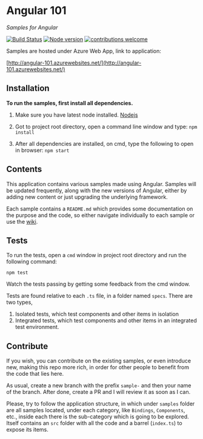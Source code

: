 # Angular 101
*Samples for Angular*

[![Build Status](https://circleci.com/gh/gdyrrahitis/angular-101/tree/master.svg?style=shield&circle-token=:circle-token)](https://circleci.com/gh/gdyrrahitis/angular-101/tree/master)
[![Node version](https://img.shields.io/badge/node-4.5.0-brightgreen.svg?style=flat)](http://nodejs.org/download/)
[![contributions welcome](https://img.shields.io/badge/contributions-welcome-brightgreen.svg?style=flat)](https://github.com/gdyrrahitis/angular-101)

Samples are hosted under Azure Web App, link to application:

[http://angular-101.azurewebsites.net/](http://angular-101.azurewebsites.net/)

## Installation
**To run the samples, first install all dependencies.**

1. Make sure you have latest node installed. [Nodejs](https://nodejs.org/en/download/)

2. Got to project root directory, open a command line window and type:
`npm install`

3. After all dependencies are installed, on cmd, type the following to open in browser: `npm start`

## Contents
This application contains various samples made using Angular. Samples will be updated frequently, along with the new versions of Angular, either by adding new content or just upgrading the underlying framework.

Each sample contains a `README.md` which provides some documentation on the purpose and the code, so either navigate individually to each sample or use the [wiki](https://github.com/gdyrrahitis/angular-101/wiki).

## Tests
To run the tests, open a `cmd` window in project root directory and run the following command: 

`npm test`

Watch the tests passing by getting some feedback from the cmd window.

Tests are found relative to each `.ts` file, in a folder named `specs`. There are two types,
1. Isolated tests, which test components and other items in isolation
2. Integrated tests, which test components and other items in an integrated test environment.

## Contribute
If you wish, you can contribute on the existing samples, or even introduce new, making this repo more rich, in order for other people to benefit from the code that lies here.

As usual, create a new branch with the prefix `sample-` and then your name of the branch. After done, create a PR and I will review it as soon as I can.

Please, try to follow the application structure, in which under `samples` folder are all samples located, under each category, like `Bindings`, `Components`, etc., inside each there is the sub-category which is going to be explored. Itself contains an `src` folder with all the code and a barrel (`index.ts`) to expose its items.